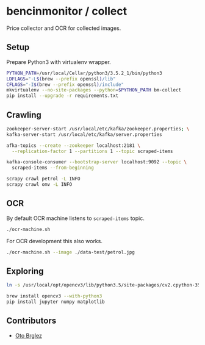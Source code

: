 # bencinmonitor / collect

Price collector and OCR for collected images.

## Setup

Prepare Python3 with virtualenv wrapper.

```bash
PYTHON_PATH=/usr/local/Cellar/python3/3.5.2_1/bin/python3
LDFLAGS="-L$(brew --prefix openssl)/lib"
CFLAGS="-I$(brew --prefix openssl)/include"
mkvirtualenv --no-site-packages --python=$PYTHON_PATH bm-collect
pip install --upgrade -r requirements.txt
```

## Crawling

```bash
zookeeper-server-start /usr/local/etc/kafka/zookeeper.properties; \
kafka-server-start /usr/local/etc/kafka/server.properties

afka-topics --create --zookeeper localhost:2181 \
  --replication-factor 1 --partitions 1 --topic scraped-items

kafka-console-consumer --bootstrap-server localhost:9092 --topic \
  scraped-items --from-beginning

scrapy crawl petrol -L INFO
scrapy crawl omv -L INFO
```

## OCR

By default OCR machine listens to `scraped-items` topic.

```bash
./ocr-machine.sh
```

For OCR development this also works.

```bash
./ocr-machine.sh --image ./data-test/petrol.jpg
```

## Exploring

```bash
ln -s /usr/local/opt/opencv3/lib/python3.5/site-packages/cv2.cpython-35m-darwin.so /Users/otobrglez/.virtualenvs/bm-collect/lib/python3.5/site-packages/

brew install opencv3 --with-python3
pip install jupyter numpy matplotlib
```


## Contributors

- [Oto Brglez](https://github.com/otobrglez)
